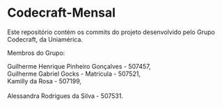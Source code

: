 # Codecraft-Mensal
Este repositório contém os commits do projeto desenvolvido pelo Grupo Codecraft, da Uniamérica.

Membros do Grupo: <br>

Guilherme Henrique Pinheiro Gonçalves - 507457, <br>
Guilherme Gabriel Gocks - Matrícula - 507521, <br>
Kamilly da Rosa - 507199, <br>  
Alessandra Rodrigues da Silva - 507531. <br> 
